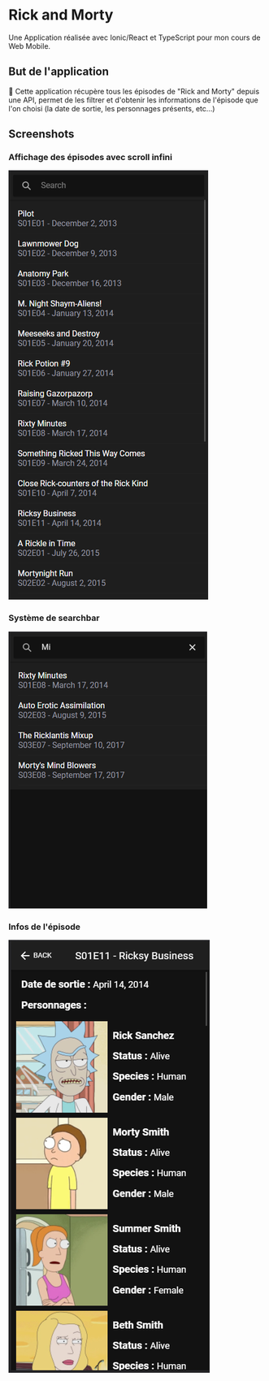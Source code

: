 # Rick and Morty 

Une Application réalisée avec Ionic/React et TypeScript pour mon cours de Web Mobile.

## But de l'application

🔎 Cette application récupère tous les épisodes de "Rick and Morty" depuis une API, permet de les filtrer et d'obtenir les informations de l'épisode que l'on choisi (la date de sortie, les personnages présents, etc...)


## Screenshots

### Affichage des épisodes avec scroll infini
![alt text](https://github.com/EnzoCasalini/IMG/blob/main/RAM1.png?raw=true)
### Système de searchbar
![alt text](https://github.com/EnzoCasalini/IMG/blob/main/RAM2.png?raw=true)
### Infos de l'épisode
![alt text](https://github.com/EnzoCasalini/IMG/blob/main/RAM3.png?raw=true)
